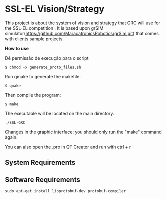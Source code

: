 

SSL-EL Vision/Strategy
=======================
This project is about the system of vision and strategy that GRC will use for the SSL-EL competition . It is based upon grSIM simulator(https://github.com/MaracatronicsRobotics/grSim.git) that comes with clients sample projects.


__How to use__

Dê permissão de execução para o script 

```
$ chmod +x generate_proto_files.sh
```

Run qmake to generate the makefile:

```
$ qmake 
```
Then compile the program:

```
$ make
```

The executable will be located on the main directory.


```
./SSL-GRC
```

Changes in the graphic interface: you should only run the "make" command again.

You can also open the .pro in QT Creator and run with ctrl + r

System Requirements
-----------------------



Software Requirements
---------------------

```
sudo apt-get install libprotobuf-dev protobuf-compiler
```

